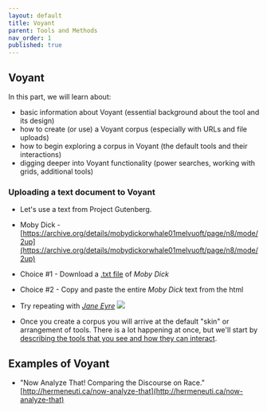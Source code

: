 ```yaml
---
layout: default
title: Voyant
parent: Tools and Methods
nav_order: 1
published: true
---
```

## Voyant

In this part, we will learn about:

- basic information about Voyant (essential background about the tool and its design)
- how to create (or use) a Voyant corpus (especially with URLs and file uploads)
- how to begin exploring a corpus in Voyant (the default tools and their interactions)
- digging deeper into Voyant functionality (power searches, working with grids, additional tools)

### Uploading a text document to Voyant

- Let's use a text from Project Gutenberg.  
- Moby Dick - [https://archive.org/details/mobydickorwhale01melvuoft/page/n8/mode/2up](https://archive.org/details/mobydickorwhale01melvuoft/page/n8/mode/2up)
- Choice #1 - Download a [.txt file](https://www.gutenberg.org/files/2701/) of _Moby Dick_
- Choice #2 - Copy and paste the entire _Moby Dick_ text from the html 

- Try repeating with [_Jane Eyre_](https://www.gutenberg.org/files/1260/)
![]({{site.baseurl}}/content/voyant.PNG)

- Once you create a corpus you will arrive at the default "skin" or arrangement of tools. There is a lot happening at once, but we'll start by [describing the tools that you see and how they can interact](https://voyant-tools.org/?corpus=be22b2b7a30b32b09fbd0ed7aa2e62d6).


## Examples of Voyant

- "Now Analyze That! Comparing the Discourse on Race." [http://hermeneuti.ca/now-analyze-that](http://hermeneuti.ca/now-analyze-that)
